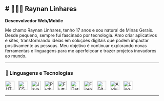 ## # 👨🏻‍💻 Raynan Linhares

**Desenvolvedor Web/Mobile**

Me chamo Raynan Linhares, tenho 17 anos e sou natural de Minas Gerais. Desde pequeno, sempre fui fascinado por tecnologia. Amo criar aplicativos e sites, transformando ideias em soluções digitais que podem impactar positivamente as pessoas. Meu objetivo é continuar explorando novas ferramentas e linguagens para me aperfeiçoar e trazer projetos inovadores ao mundo.

---

### 🤖 Linguagens e Tecnologias

<img 
    align="left" 
    alt="HTML"
    title="HTML" 
    width="30px" 
    style="padding-right: 10px;" 
    src="https://cdn.jsdelivr.net/gh/devicons/devicon@latest/icons/html5/html5-original.svg" 
/>
<img 
    align="left" 
    alt="CSS" 
    title="CSS"
    width="30px" 
    style="padding-right: 10px;" 
    src="https://cdn.jsdelivr.net/gh/devicons/devicon@latest/icons/css3/css3-original.svg" 
/>
<img 
    align="left" 
    alt="JavaScript" 
    title="JavaScript"
    width="30px" 
    style="padding-right: 10px;" 
    src="https://cdn.jsdelivr.net/gh/devicons/devicon@latest/icons/javascript/javascript-original.svg" 
/>
<img 
    align="left" 
    alt="Python" 
    title="Python"
    width="30px" 
    style="padding-right: 10px;" 
    src="https://cdn.jsdelivr.net/gh/devicons/devicon@latest/icons/python/python-original.svg" 
/>
<img 
    align="left" 
    alt="Flutter" 
    title="Flutter"
    width="30px" 
    style="padding-right: 10px;" 
    src="https://external-content.duckduckgo.com/iu/?u=https%3A%2F%2Fwww.wedigtech.com%2Fimg%2Fflutter-logo.png&f=1&nofb=1&ipt=4bceee357bf5e0943a3b90814c5ddfc923c61c069cf76085af56a1cbfd2e0cbe&ipo=images" 
/>
<img 
    align="left" 
    alt="Dart" 
    title="Dart"
    width="30px" 
    style="padding-right: 10px;" 
    src="https://external-content.duckduckgo.com/iu/?u=https%3A%2F%2Fassets.stickpng.com%2Fimages%2F62b22391038aad4d3ed7ca37.png&f=1&nofb=1&ipt=9bb19ac1c61a21145e2ff2c1ce9510ae1d397d2e5dd199243bb066e407c2e6a3&ipo=images" 
/>
<img 
    align="left" 
    alt="Firebase" 
    title="Firebase"
    width="30px" 
    style="padding-right: 10px;" 
    src="https://external-content.duckduckgo.com/iu/?u=https%3A%2F%2Fassets.stickpng.com%2Fthumbs%2F5847f40ecef1014c0b5e488a.png&f=1&nofb=1&ipt=2bf0b82ce327f21451f24da40de334a467df0f473a13a8c0cb4fc619bf2b67f3&ipo=images" 
/>
<img 
    align="left" 
    alt="Git" 
    title="Git"
    width="30px" 
    style="padding-right: 10px;" 
    src="https://external-content.duckduckgo.com/iu/?u=https%3A%2F%2Fcdn.freebiesupply.com%2Flogos%2Flarge%2F2x%2Fgit-icon-logo-png-transparent.png&f=1&nofb=1&ipt=4a0564c9bec47e1e1daf031d4da730aceac4d0cdecaec6c847b48f8d3e584b79&ipo=images" 
/>
<img 
    align="left" 
    alt="Arduino" 
    title="Arduino"
    width="30px" 
    style="padding-right: 10px;" 
    src="https://external-content.duckduckgo.com/iu/?u=https%3A%2F%2Fbrandslogos.com%2Fwp-content%2Fuploads%2Fimages%2Flarge%2Farduino-logo-1.png&f=1&nofb=1&ipt=35b283da0d1b5ee33ba58f7dfdd269d0c3a4bc56422fb7064e8fd9f4e1899004&ipo=images" 
/>
<img 
    align="left" 
    alt="Linguagem C" 
    title="Linguagem C"
    width="30px" 
    style="padding-right: 10px;" 
    src="https://external-content.duckduckgo.com/iu/?u=https%3A%2F%2Fwww.pngkit.com%2Fpng%2Ffull%2F101-1010012_download-png.png&f=1&nofb=1&ipt=5db3b688e3d62fc3446100dcaccc2e8c99803a3eb6b68837ff9184d61e9ac51b&ipo=images" 
/>

<br/>
<br/>

---



</p>

